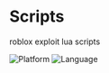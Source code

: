 # Scripts
roblox exploit lua scripts
<p>
  <img src="https://img.shields.io/badge/Platform-Roblox-00a2ff?style=for-the-badge&logo=roblox&logoColor=white" alt="Platform">
  <img src="https://img.shields.io/badge/Language-Lua-2C2D72?style=for-the-badge&logo=lua&logoColor=white" alt="Language">
</p>
